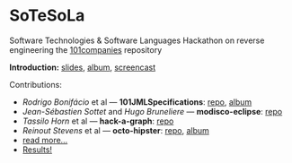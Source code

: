 SoTeSoLa
========

Software Technologies &amp; Software Languages
Hackathon on reverse engineering the [101companies](http://101companies.org) repository

**Introduction:** [slides](http://grammarware.net/talks/#Hackathon2012), [album](http://planet-sl.org/community/index.php?option=com_community&view=photos&task=album&albumid=10&groupid=19&Itemid=385&lang=en), [screencast](http://www.youtube.com/watch?v=E2HfytEOAwA)

Contributions:
* *Rodrigo Bonifácio* et al — **101JMLSpecifications**: [repo](https://github.com/rbonifacio/101JMLSpecifications), 
[album](http://planet-sl.org/community/index.php?option=com_community&view=photos&task=album&albumid=19&groupid=19&Itemid=385&lang=en)
* *Jean-Sébastien Sottet* and *Hugo Bruneliere* — **modisco-eclipse**: [repo](https://github.com/SoTeSoLa/SoTeSoLa/tree/master/hackathon/modisco-eclipse)
* *Tassilo Horn* et al — **hack-a-graph**: [repo](https://github.com/tsdh/sotesola2012)
* *Reinout Stevens* et al — **octo-hipster**: [repo](https://github.com/ReinoutStevens/octo-hipster), [album](http://planet-sl.org/community/index.php?option=com_community&view=photos&task=album&albumid=18&groupid=19&Itemid=385&lang=en)
* [read more…](http://bit.ly/Qc8yx0)
* [Results!](http://planet-sl.org/community/index.php?option=com_community&view=groups&task=viewdiscussion&groupid=19&topicid=90&Itemid=387&lang=en)
